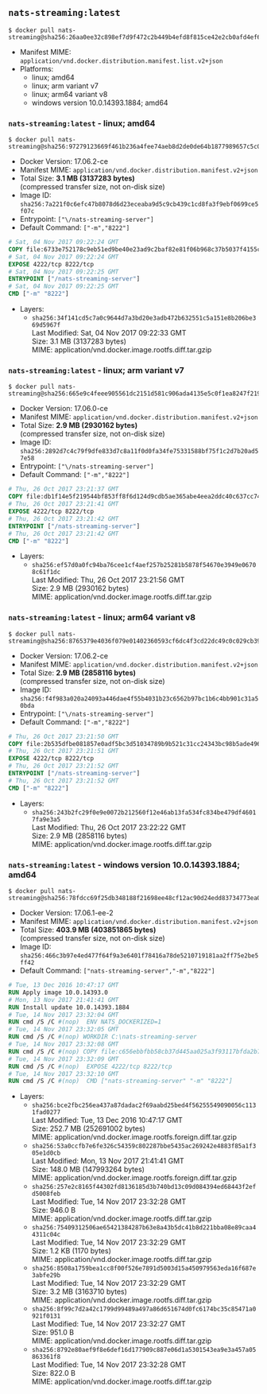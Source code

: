 ## `nats-streaming:latest`

```console
$ docker pull nats-streaming@sha256:26aa0ee32c898ef7d9f472c2b449b4efd8f815ce42e2cb0afd4ef60ec65fa6b6
```

-	Manifest MIME: `application/vnd.docker.distribution.manifest.list.v2+json`
-	Platforms:
	-	linux; amd64
	-	linux; arm variant v7
	-	linux; arm64 variant v8
	-	windows version 10.0.14393.1884; amd64

### `nats-streaming:latest` - linux; amd64

```console
$ docker pull nats-streaming@sha256:97279123669f461b236a4fee74aeb8d2de0de64b1877989657c5c040e77becf3
```

-	Docker Version: 17.06.2-ce
-	Manifest MIME: `application/vnd.docker.distribution.manifest.v2+json`
-	Total Size: **3.1 MB (3137283 bytes)**  
	(compressed transfer size, not on-disk size)
-	Image ID: `sha256:7a221f0c6efc47b8078d6d23eceaba9d5c9cb439c1cd8fa3f9ebf0699ce5f07c`
-	Entrypoint: `["\/nats-streaming-server"]`
-	Default Command: `["-m","8222"]`

```dockerfile
# Sat, 04 Nov 2017 09:22:24 GMT
COPY file:6733e752178c9eb51ed9be40e23ad9c2baf82e81f06b968c37b5037f4155c90a in /nats-streaming-server 
# Sat, 04 Nov 2017 09:22:24 GMT
EXPOSE 4222/tcp 8222/tcp
# Sat, 04 Nov 2017 09:22:25 GMT
ENTRYPOINT ["/nats-streaming-server"]
# Sat, 04 Nov 2017 09:22:25 GMT
CMD ["-m" "8222"]
```

-	Layers:
	-	`sha256:34f141cd5c7a0c9644d7a3bd20e3adb472b632551c5a151e8b206be369d5967f`  
		Last Modified: Sat, 04 Nov 2017 09:22:33 GMT  
		Size: 3.1 MB (3137283 bytes)  
		MIME: application/vnd.docker.image.rootfs.diff.tar.gzip

### `nats-streaming:latest` - linux; arm variant v7

```console
$ docker pull nats-streaming@sha256:665e9c4feee905561dc2151d581c906ada4135e5c0f1ea8247f2192ddfd28f77
```

-	Docker Version: 17.06.0-ce
-	Manifest MIME: `application/vnd.docker.distribution.manifest.v2+json`
-	Total Size: **2.9 MB (2930162 bytes)**  
	(compressed transfer size, not on-disk size)
-	Image ID: `sha256:2892d7c4c79f9dfe833d7c8a11f0d0fa34fe75331588bf75f1c2d7b20ad57e58`
-	Entrypoint: `["\/nats-streaming-server"]`
-	Default Command: `["-m","8222"]`

```dockerfile
# Thu, 26 Oct 2017 23:21:37 GMT
COPY file:db1f14e5f219544bf853ff8f6d124d9cdb5ae365abe4eea2ddc40c637cc744cf in /nats-streaming-server 
# Thu, 26 Oct 2017 23:21:41 GMT
EXPOSE 4222/tcp 8222/tcp
# Thu, 26 Oct 2017 23:21:42 GMT
ENTRYPOINT ["/nats-streaming-server"]
# Thu, 26 Oct 2017 23:21:42 GMT
CMD ["-m" "8222"]
```

-	Layers:
	-	`sha256:ef57d0a0fc94ba76cee1cf4aef257b25281b5878f54670e3949e06708c61f1dc`  
		Last Modified: Thu, 26 Oct 2017 23:21:56 GMT  
		Size: 2.9 MB (2930162 bytes)  
		MIME: application/vnd.docker.image.rootfs.diff.tar.gzip

### `nats-streaming:latest` - linux; arm64 variant v8

```console
$ docker pull nats-streaming@sha256:8765379e4036f079e01402360593cf6dc4f3cd22dc49c0c029cb39319621637b
```

-	Docker Version: 17.06.2-ce
-	Manifest MIME: `application/vnd.docker.distribution.manifest.v2+json`
-	Total Size: **2.9 MB (2858116 bytes)**  
	(compressed transfer size, not on-disk size)
-	Image ID: `sha256:f4f983a020a24093a446dae4f55b4031b23c6562b97bc1b6c4bb901c31a50bda`
-	Entrypoint: `["\/nats-streaming-server"]`
-	Default Command: `["-m","8222"]`

```dockerfile
# Thu, 26 Oct 2017 23:21:50 GMT
COPY file:2b535dfbe081857e0adf5bc3d51034789b9b521c31cc24343bc98b5ade496456 in /nats-streaming-server 
# Thu, 26 Oct 2017 23:21:51 GMT
EXPOSE 4222/tcp 8222/tcp
# Thu, 26 Oct 2017 23:21:52 GMT
ENTRYPOINT ["/nats-streaming-server"]
# Thu, 26 Oct 2017 23:21:52 GMT
CMD ["-m" "8222"]
```

-	Layers:
	-	`sha256:243b2fc29f0e9e0072b212560f12e46ab13fa534fc834be479df46017fa9e3a5`  
		Last Modified: Thu, 26 Oct 2017 23:22:22 GMT  
		Size: 2.9 MB (2858116 bytes)  
		MIME: application/vnd.docker.image.rootfs.diff.tar.gzip

### `nats-streaming:latest` - windows version 10.0.14393.1884; amd64

```console
$ docker pull nats-streaming@sha256:78fdcc69f25db348188f21698ee48cf12ac90d24edd83734773ea09accee134c
```

-	Docker Version: 17.06.1-ee-2
-	Manifest MIME: `application/vnd.docker.distribution.manifest.v2+json`
-	Total Size: **403.9 MB (403851865 bytes)**  
	(compressed transfer size, not on-disk size)
-	Image ID: `sha256:466c3b97e4ed477f64f9a3e6401f78416a78de5210719181aa2ff75e2be5ff42`
-	Default Command: `["nats-streaming-server","-m","8222"]`

```dockerfile
# Tue, 13 Dec 2016 10:47:17 GMT
RUN Apply image 10.0.14393.0
# Mon, 13 Nov 2017 21:41:41 GMT
RUN Install update 10.0.14393.1884
# Tue, 14 Nov 2017 23:32:04 GMT
RUN cmd /S /C #(nop)  ENV NATS_DOCKERIZED=1
# Tue, 14 Nov 2017 23:32:05 GMT
RUN cmd /S /C #(nop) WORKDIR C:\nats-streaming-server
# Tue, 14 Nov 2017 23:32:08 GMT
RUN cmd /S /C #(nop) COPY file:c656ebbfbb58cb37d445aa025a3f93117bfda2b77866533dfe567a67a4a71e01 in nats-streaming-server.exe 
# Tue, 14 Nov 2017 23:32:09 GMT
RUN cmd /S /C #(nop)  EXPOSE 4222/tcp 8222/tcp
# Tue, 14 Nov 2017 23:32:10 GMT
RUN cmd /S /C #(nop)  CMD ["nats-streaming-server" "-m" "8222"]
```

-	Layers:
	-	`sha256:bce2fbc256ea437a87dadac2f69aabd25bed4f56255549090056c1131fad0277`  
		Last Modified: Tue, 13 Dec 2016 10:47:17 GMT  
		Size: 252.7 MB (252691002 bytes)  
		MIME: application/vnd.docker.image.rootfs.foreign.diff.tar.gzip
	-	`sha256:53a0ccfb7e6fe326c54359c802287bbe5435ac269242e4883f85a1f305e1d0cb`  
		Last Modified: Mon, 13 Nov 2017 21:41:41 GMT  
		Size: 148.0 MB (147993264 bytes)  
		MIME: application/vnd.docker.image.rootfs.foreign.diff.tar.gzip
	-	`sha256:257e2c8165f44302fd8136185d3b740bd13c09d084394ed68443f2efd5008feb`  
		Last Modified: Tue, 14 Nov 2017 23:32:28 GMT  
		Size: 946.0 B  
		MIME: application/vnd.docker.image.rootfs.diff.tar.gzip
	-	`sha256:75409312506ae65421384287b63e8a43b5dc41b8d221bba08e89caa44311c04c`  
		Last Modified: Tue, 14 Nov 2017 23:32:29 GMT  
		Size: 1.2 KB (1170 bytes)  
		MIME: application/vnd.docker.image.rootfs.diff.tar.gzip
	-	`sha256:8508a1759bea1cc8f00f526e7891d5003d15a450979563eda16f687e3abfe29b`  
		Last Modified: Tue, 14 Nov 2017 23:32:29 GMT  
		Size: 3.2 MB (3163710 bytes)  
		MIME: application/vnd.docker.image.rootfs.diff.tar.gzip
	-	`sha256:8f99c7d2a42c1799d99489a497a86d651674d0fc6174bc35c85471a0921f0131`  
		Last Modified: Tue, 14 Nov 2017 23:32:27 GMT  
		Size: 951.0 B  
		MIME: application/vnd.docker.image.rootfs.diff.tar.gzip
	-	`sha256:8792e80aef9f8e6def16d177909c887e06d1a5301543ea9e3a457a05863361f8`  
		Last Modified: Tue, 14 Nov 2017 23:32:28 GMT  
		Size: 822.0 B  
		MIME: application/vnd.docker.image.rootfs.diff.tar.gzip
